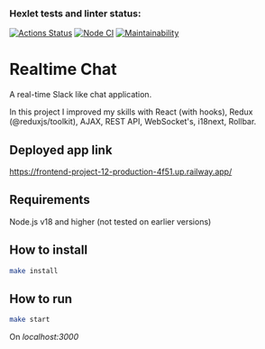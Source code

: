 ### Hexlet tests and linter status:
[![Actions Status](https://github.com/Omny/frontend-project-12/workflows/hexlet-check/badge.svg)](https://github.com/Omny/frontend-project-12/actions)
[![Node CI](https://github.com/Omny/frontend-project-12/actions/workflows/nodeci.yml/badge.svg)](https://github.com/Omny/frontend-project-12/actions/workflows/nodeci.yml)
[![Maintainability](https://api.codeclimate.com/v1/badges/f559f053a25b11cabcb3/maintainability)](https://codeclimate.com/github/Omny/frontend-project-12/maintainability)

# Realtime Chat

A real-time Slack like chat application.

In this project I improved my skills with React (with hooks), Redux (@reduxjs/toolkit), AJAX, REST API, WebSocket's, i18next, Rollbar.

## Deployed app link

https://frontend-project-12-production-4f51.up.railway.app/

## Requirements

Node.js v18 and higher (not tested on earlier versions)

## How to install
```bash
make install
```

## How to run
```bash
make start
```
On *localhost:3000*